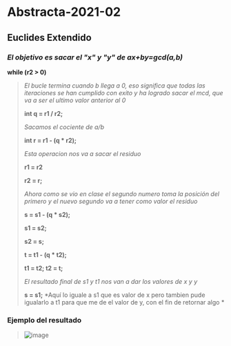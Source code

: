 # Abstracta-2021-02
## Euclides Extendido
### *El objetivo es sacar el "x" y "y" de ax+by=gcd(a,b)*
> 
 **while (r2 > 0)**
>
>*El bucle termina cuando b llega a 0, eso significa que todas las iteraciones se han cumplido con exito y ha logrado sacar el mcd, que va a ser el ultimo valor anterior al 0*
>
>**int q = r1 / r2;**
>
>*Sacamos el cociente de a/b*
>
>**int r = r1 - (q * r2);**
>
>*Esta operacion nos va a sacar el residuo*
>
>**r1 = r2**
>
>**r2 = r;**
>
>*Ahora como se vio en clase el segundo numero toma la posición del primero y el nuevo segundo va a tener como valor el residuo*
>
>	**s = s1 - (q * s2);**
>
> **s1 = s2;**
>       
> **s2 = s;**
>
>	**t = t1 - (q * t2);**	
>	
>	**t1 = t2; t2 = t;**
>		
>*El resultado final de s1 y t1 nos van a dar los valores de x y y*
>
>**s = s1;**
>*Aquí lo iguale a s1 que es valor de x pero tambien pude igualarlo a t1 para que me de el valor de y, con el fin de retornar algo *
### Ejemplo del resultado
>
>![image](https://user-images.githubusercontent.com/54364033/135956506-ce9f78f2-2775-4046-980a-b5bbdf93a7e0.png)
